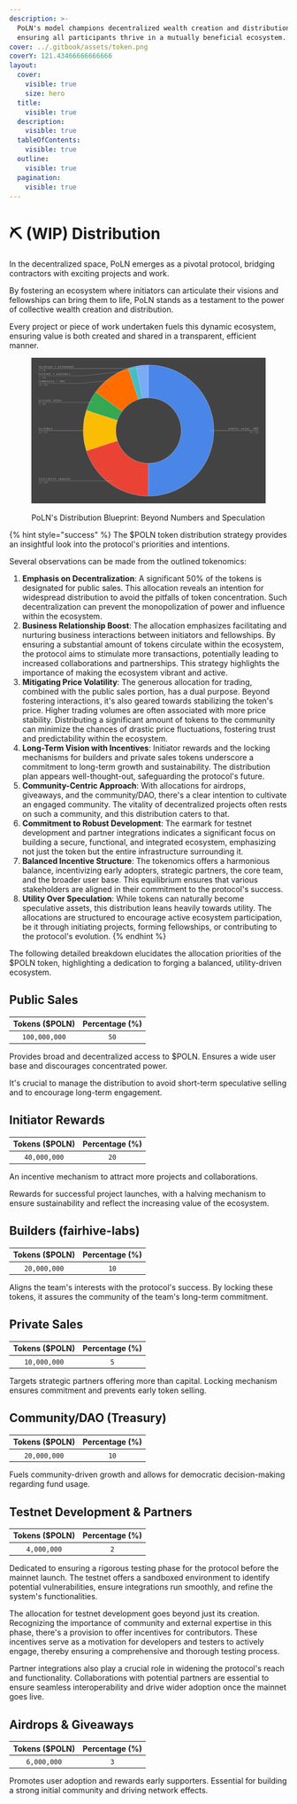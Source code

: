 ```yaml
---
description: >-
  PoLN's model champions decentralized wealth creation and distribution,
  ensuring all participants thrive in a mutually beneficial ecosystem.
cover: ../.gitbook/assets/token.png
coverY: 121.43466666666666
layout:
  cover:
    visible: true
    size: hero
  title:
    visible: true
  description:
    visible: true
  tableOfContents:
    visible: true
  outline:
    visible: true
  pagination:
    visible: true
---
```


# ⛏ (WIP) Distribution

In the decentralized space, PoLN emerges as a pivotal protocol, bridging contractors with exciting projects and work.&#x20;

By fostering an ecosystem where initiators can articulate their visions and fellowships can bring them to life, PoLN stands as a testament to the power of collective wealth creation and distribution.&#x20;

Every project or piece of work undertaken fuels this dynamic ecosystem, ensuring value is both created and shared in a transparent, efficient manner.

<figure><img src="../.gitbook/assets/chart.png" alt=""><figcaption><p>PoLN's Distribution Blueprint: Beyond Numbers and Speculation</p></figcaption></figure>

{% hint style="success" %}
The $POLN token distribution strategy provides an insightful look into the protocol's priorities and intentions.&#x20;

Several observations can be made from the outlined tokenomics:

1. **Emphasis on Decentralization**: A significant 50% of the tokens is designated for public sales. This allocation reveals an intention for widespread distribution to avoid the pitfalls of token concentration. Such decentralization can prevent the monopolization of power and influence within the ecosystem.
2. **Business Relationship Boost**: The allocation emphasizes facilitating and nurturing business interactions between initiators and fellowships. By ensuring a substantial amount of tokens circulate within the ecosystem, the protocol aims to stimulate more transactions, potentially leading to increased collaborations and partnerships. This strategy highlights the importance of making the ecosystem vibrant and active.
3. **Mitigating Price Volatility**: The generous allocation for trading, combined with the public sales portion, has a dual purpose. Beyond fostering interactions, it's also geared towards stabilizing the token's price. Higher trading volumes are often associated with more price stability. Distributing a significant amount of tokens to the community can minimize the chances of drastic price fluctuations, fostering trust and predictability within the ecosystem.
4. **Long-Term Vision with Incentives**: Initiator rewards and the locking mechanisms for builders and private sales tokens underscore a commitment to long-term growth and sustainability. The distribution plan appears well-thought-out, safeguarding the protocol's future.
5. **Community-Centric Approach**: With allocations for airdrops, giveaways, and the community/DAO, there's a clear intention to cultivate an engaged community. The vitality of decentralized projects often rests on such a community, and this distribution caters to that.
6. **Commitment to Robust Development**: The earmark for testnet development and partner integrations indicates a significant focus on building a secure, functional, and integrated ecosystem, emphasizing not just the token but the entire infrastructure surrounding it.
7. **Balanced Incentive Structure**: The tokenomics offers a harmonious balance, incentivizing early adopters, strategic partners, the core team, and the broader user base. This equilibrium ensures that various stakeholders are aligned in their commitment to the protocol's success.
8. **Utility Over Speculation**: While tokens can naturally become speculative assets, this distribution leans heavily towards utility. The allocations are structured to encourage active ecosystem participation, be it through initiating projects, forming fellowships, or contributing to the protocol's evolution.
{% endhint %}

The following detailed breakdown elucidates the allocation priorities of the $POLN token, highlighting a dedication to forging a balanced, utility-driven ecosystem.

## Public Sales

| Tokens ($POLN) | Percentage (%) |
| :------------: | :------------: |
|   `100,000,000`  |       `50`      |

Provides broad and decentralized access to $POLN. Ensures a wide user base and discourages concentrated power. 

It's crucial to manage the distribution to avoid short-term speculative selling and to encourage long-term engagement.

## Initiator Rewards

| Tokens ($POLN) | Percentage (%) |
| :------------: | :------------: |
|   `40,000,000`  |       `20`      |

An incentive mechanism to attract more projects and collaborations. 

Rewards for successful project launches, with a halving mechanism to ensure sustainability and reflect the increasing value of the ecosystem.

## Builders (fairhive-labs)

| Tokens ($POLN) | Percentage (%) |
| :------------: | :------------: |
|   `20,000,000`  |       `10`      |

Aligns the team's interests with the protocol's success. By locking these tokens, it assures the community of the team's long-term commitment.

## Private Sales

| Tokens ($POLN) | Percentage (%) |
| :------------: | :------------: |
|   `10,000,000`  |       `5`      |

Targets strategic partners offering more than capital. Locking mechanism ensures commitment and prevents early token selling.

## Community/DAO (Treasury)

| Tokens ($POLN) | Percentage (%) |
| :------------: | :------------: |
|   `20,000,000`  |       `10`      |


Fuels community-driven growth and allows for democratic decision-making regarding fund usage.

## Testnet Development & Partners

| Tokens ($POLN) | Percentage (%) |
| :------------: | :------------: |
|   `4,000,000`  |       `2`      |


Dedicated to ensuring a rigorous testing phase for the protocol before the mainnet launch. The testnet offers a sandboxed environment to identify potential vulnerabilities, ensure integrations run smoothly, and refine the system's functionalities.

The allocation for testnet development goes beyond just its creation. Recognizing the importance of community and external expertise in this phase, there's a provision to offer incentives for contributors. These incentives serve as a motivation for developers and testers to actively engage, thereby ensuring a comprehensive and thorough testing process.

Partner integrations also play a crucial role in widening the protocol's reach and functionality. Collaborations with potential partners are essential to ensure seamless interoperability and drive wider adoption once the mainnet goes live.

## Airdrops & Giveaways

| Tokens ($POLN) | Percentage (%) |
| :------------: | :------------: |
|   `6,000,000`  |       `3`      |

Promotes user adoption and rewards early supporters. Essential for building a strong initial community and driving network effects.
